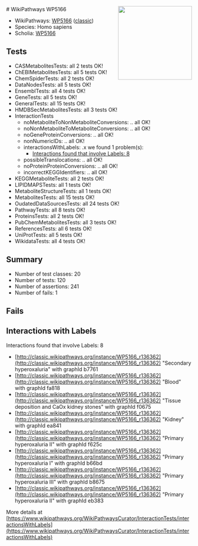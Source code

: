 <img style="float: right; width: 200px" src="https://upload.wikimedia.org/wikipedia/commons/thumb/8/83/Wplogo_with_text_500.png/640px-Wplogo_with_text_500.png" />
# WikiPathways WP5166

* WikiPathways: [WP5166](https://wikipathways.org/pathways/WP5166) ([classic](https://classic.wikipathways.org/instance/WP5166))
* Species: Homo sapiens
* Scholia: [WP5166](https://scholia.toolforge.org/wikipathways/WP5166)
## Tests
* CASMetabolitesTests: all 2 tests OK!
* ChEBIMetabolitesTests: all 5 tests OK!
* ChemSpiderTests: all 2 tests OK!
* DataNodesTests: all 5 tests OK!
* EnsemblTests: all 4 tests OK!
* GeneTests: all 5 tests OK!
* GeneralTests: all 15 tests OK!
* HMDBSecMetabolitesTests: all 3 tests OK!
* InteractionTests
    * noMetaboliteToNonMetaboliteConversions: .. all OK!
    * noNonMetaboliteToMetaboliteConversions: .. all OK!
    * noGeneProteinConversions: .. all OK!
    * nonNumericIDs: .. all OK!
    * interactionsWithLabels: .x we found 1 problem(s):
        * [Interactions found that involve Labels: 8](#630d267f)
    * possibleTranslocations: .. all OK!
    * noProteinProteinConversions: .. all OK!
    * incorrectKEGGIdentifiers: .. all OK!
* KEGGMetaboliteTests: all 2 tests OK!
* LIPIDMAPSTests: all 1 tests OK!
* MetaboliteStructureTests: all 1 tests OK!
* MetabolitesTests: all 15 tests OK!
* OudatedDataSourcesTests: all 24 tests OK!
* PathwayTests: all 8 tests OK!
* ProteinsTests: all 2 tests OK!
* PubChemMetabolitesTests: all 3 tests OK!
* ReferencesTests: all 6 tests OK!
* UniProtTests: all 5 tests OK!
* WikidataTests: all 4 tests OK!


## Summary

* Number of test classes: 20
* Number of tests: 120
* Number of assertions: 241
* Number of fails: 1

## Fails

<a name="630d267f" />

## Interactions with Labels

Interactions found that involve Labels: 8

* [http://classic.wikipathways.org/instance/WP5166_r136362](http://classic.wikipathways.org/instance/WP5166_r136362) "Secondary hyperoxaluria" with graphId b7761
* [http://classic.wikipathways.org/instance/WP5166_r136362](http://classic.wikipathways.org/instance/WP5166_r136362) "Blood" with graphId fa818
* [http://classic.wikipathways.org/instance/WP5166_r136362](http://classic.wikipathways.org/instance/WP5166_r136362) "Tissue deposition and CaOx kidney stones" with graphId f0675
* [http://classic.wikipathways.org/instance/WP5166_r136362](http://classic.wikipathways.org/instance/WP5166_r136362) "Kidney" with graphId ea841
* [http://classic.wikipathways.org/instance/WP5166_r136362](http://classic.wikipathways.org/instance/WP5166_r136362) "Primary hyperoxaluria II" with graphId f625c
* [http://classic.wikipathways.org/instance/WP5166_r136362](http://classic.wikipathways.org/instance/WP5166_r136362) "Primary hyperoxaluria I" with graphId b66bd
* [http://classic.wikipathways.org/instance/WP5166_r136362](http://classic.wikipathways.org/instance/WP5166_r136362) "Primary hyperoxaluria III" with graphId b8675
* [http://classic.wikipathways.org/instance/WP5166_r136362](http://classic.wikipathways.org/instance/WP5166_r136362) "Primary hyperoxaluria II" with graphId eb383


More details at [https://www.wikipathways.org/WikiPathwaysCurator/InteractionTests/interactionsWithLabels](https://www.wikipathways.org/WikiPathwaysCurator/InteractionTests/interactionsWithLabels)

